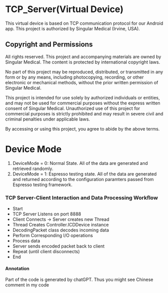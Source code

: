 # TCP_Server(Virtual Device)
This virtual device is based on TCP communication protocol for our Android app. This project is authorized by Singular Medical (Irvine, USA).

## Copyright and Permissions
All rights reserved. This project and accompanying materials are owned by Singular Medical. The content is protected by international copyright laws. 

No part of this project may be reproduced, distributed, or transmitted in any form or by any means, including photocopying, recording, or other electronic or mechanical methods, without the prior written permission of Singular Medical. 

This project is intended for use solely by authorized individuals or entities, and may not be used for commercial purposes without the express written consent of Singular Medical. Unauthorized use of this project for commercial purposes is strictly prohibited and may result in severe civil and criminal penalties under applicable laws.

By accessing or using this project, you agree to abide by the above terms.

# Device Mode
1. DeviceMode = 0: Normal State. All of the data are generated and retrieved randomly.
2. DeviceMode = 1: Espresso testing state. All of the data are generated and returned according to the configuration paramters passed from Espresso testing framework.

### TCP Server-Client Interaction and Data Processing Workflow
- Start
- TCP Server Listens on port 8888
- Client Connects -> Server creates new Thread
- Thread Creates Controller.ICDDevice instance
- DecodingPacket class decodes incoming data
- Perform Corresponding I/O operations
- Process data
- Server sends encoded packet back to client
- Repeat (until client disconnects)
- End

#### Annotation
Part of the code is generated by chatGPT. Thus you might see Chinese comment in my code
